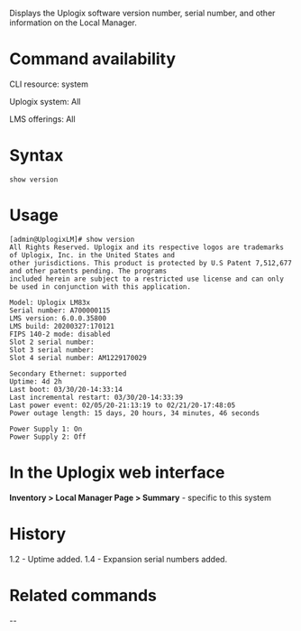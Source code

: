 <!-- 5.4 -->

Displays the Uplogix software version number, serial number, and other information on the Local Manager. 

# Command availability 

CLI resource: system

Uplogix system: All

LMS offerings: All

# Syntax 

```
show version
```

# Usage 

```
[admin@UplogixLM]# show version
All Rights Reserved. Uplogix and its respective logos are trademarks of Uplogix, Inc. in the United States and
other jurisdictions. This product is protected by U.S Patent 7,512,677 and other patents pending. The programs
included herein are subject to a restricted use license and can only be used in conjunction with this application.

Model: Uplogix LM83x
Serial number: A700000115
LMS version: 6.0.0.35800
LMS build: 20200327:170121
FIPS 140-2 mode: disabled
Slot 2 serial number: 
Slot 3 serial number: 
Slot 4 serial number: AM1229170029

Secondary Ethernet: supported
Uptime: 4d 2h
Last boot: 03/30/20-14:33:14
Last incremental restart: 03/30/20-14:33:39
Last power event: 02/05/20-21:13:19 to 02/21/20-17:48:05
Power outage length: 15 days, 20 hours, 34 minutes, 46 seconds

Power Supply 1: On
Power Supply 2: Off
```

# In the Uplogix web interface

**Inventory > Local Manager Page > Summary** - specific to this system

# History 

1.2 - Uptime added.
1.4 - Expansion serial numbers added.

# Related commands 
--